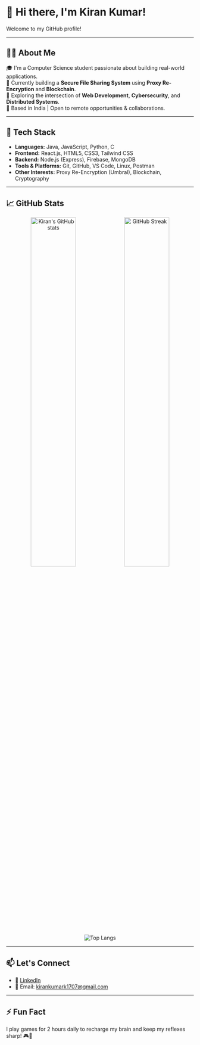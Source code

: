 # 👋 Hi there, I'm Kiran Kumar!  
Welcome to my GitHub profile!

---

## 🧑‍💻 About Me

🎓 I'm a Computer Science student passionate about building real-world applications.  
🔐 Currently building a **Secure File Sharing System** using **Proxy Re-Encryption** and **Blockchain**.  
🚀 Exploring the intersection of **Web Development**, **Cybersecurity**, and **Distributed Systems**.  
📍 Based in India | Open to remote opportunities & collaborations.

---

## 🔧 Tech Stack

- **Languages:** Java, JavaScript, Python, C
- **Frontend:** React.js, HTML5, CSS3, Tailwind CSS
- **Backend:** Node.js (Express), Firebase, MongoDB
- **Tools & Platforms:** Git, GitHub, VS Code, Linux, Postman
- **Other Interests:** Proxy Re-Encryption (Umbral), Blockchain, Cryptography

---

## 📈 GitHub Stats

<p align="center">
  <img src="https://github-readme-stats.vercel.app/api?username=Kiran-Kumar-K17&show_icons=true&theme=tokyonight" alt="Kiran's GitHub stats" width="49%" />
  <img src="https://streak-stats.demolab.com?user=Kiran-Kumar-K17&theme=tokyonight" alt="GitHub Streak" width="49%" />
</p>

<p align="center">
  <img src="https://github-readme-stats.vercel.app/api/top-langs/?username=Kiran-Kumar-K17&layout=compact&theme=tokyonight" alt="Top Langs" />
</p>

---

## 📫 Let's Connect

- 🔗 [LinkedIn]([https://www.linkedin.com/in/your-link-here](https://www.linkedin.com/in/kiran-kumar-984640251/))
- 📨 Email: [kirankumark1707@gmail.com](mailto:kirankumark1707@gmail.com)

---

## ⚡ Fun Fact
I play games for 2 hours daily to recharge my brain and keep my reflexes sharp! 🎮🧠  
